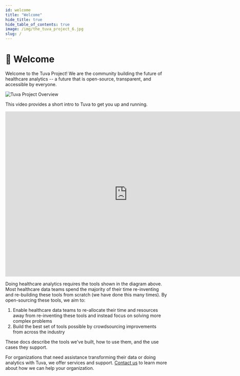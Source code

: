 ```yaml
---
id: welcome
title: "Welcome"
hide_title: true
hide_table_of_contents: true
image: /img/the_tuva_project_6.jpg
slug: /
---
```


# 👋 Welcome

Welcome to the Tuva Project!  We are the community building the future of healthcare analytics -- a future that is open-source, transparent, and accessible by everyone.

![Tuva Project Overview](/img/the_tuva_project_6.jpg)

This video provides a short intro to Tuva to get you up and running.

<iframe width="760" height="515" src="https://www.youtube.com/embed/XGCWrrsXnKk?si=KEW295zK7EG-F2Ww" title="YouTube video player" frameborder="0" allow="accelerometer; autoplay; clipboard-write; encrypted-media; gyroscope; picture-in-picture; web-share" referrerpolicy="strict-origin-when-cross-origin" allowfullscreen="true"></iframe>

Doing healthcare analytics requires the tools shown in the diagram above.  Most healthcare data teams spend the majority of their time re-inventing and re-building these tools from scratch (we have done this many times).  By open-sourcing these tools, we aim to:

1. Enable healthcare data teams to re-allocate their time and resources away from re-inventing these tools and instead focus on solving more complex problems
2. Build the best set of tools possible by crowdsourcing improvements from across the industry

These docs describe the tools we've built, how to use them, and the use cases they support.

For organizations that need assistance transforming their data or doing analytics with Tuva, we offer services and support.  [Contact us](https://tuvahealth.com/request-a-demo/) to learn more about how we can help your organization.
